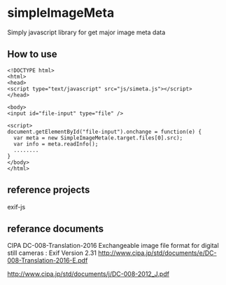 # simpleImageMeta
Simply javascript library for get major image meta data 

## How to use
```
<!DOCTYPE html>
<html>
<head>
<script type="text/javascript" src="js/simeta.js"></script>
</head>

<body>
<input id="file-input" type="file" />

<script>
document.getElementById("file-input").onchange = function(e) {
  var meta = new SimpleImageMeta(e.target.files[0].src);
  var info = meta.readInfo();
  ........
}
</body>
</html>
```

## reference projects
exif-js

## referance documents 
CIPA DC-008-Translation-2016 Exchangeable image file format for digital still cameras : Exif Version 2.31
http://www.cipa.jp/std/documents/e/DC-008-Translation-2016-E.pdf

http://www.cipa.jp/std/documents/j/DC-008-2012_J.pdf
